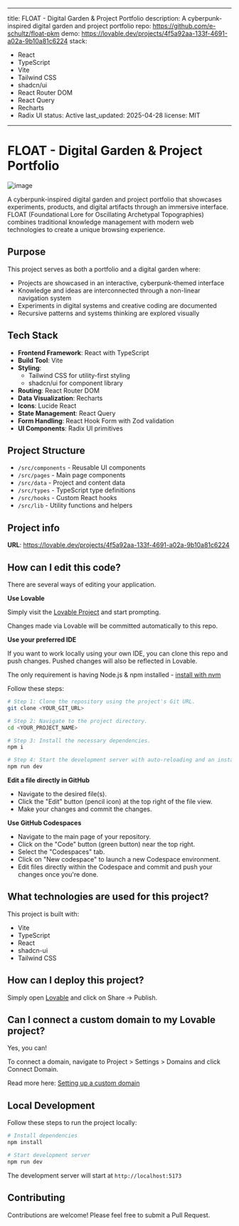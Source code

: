 
---
title: FLOAT - Digital Garden & Project Portfolio
description: A cyberpunk-inspired digital garden and project portfolio
repo: https://github.com/e-schultz/float-pkm
demo: https://lovable.dev/projects/4f5a92aa-133f-4691-a02a-9b10a81c6224
stack:
  - React
  - TypeScript
  - Vite
  - Tailwind CSS
  - shadcn/ui
  - React Router DOM
  - React Query
  - Recharts
  - Radix UI
status: Active
last_updated: 2025-04-28
license: MIT
---

# FLOAT - Digital Garden & Project Portfolio

![image](https://github.com/user-attachments/assets/35a4105a-bc0c-4abb-993b-8c5a2d4a481e)


A cyberpunk-inspired digital garden and project portfolio that showcases experiments, products, and digital artifacts through an immersive interface. FLOAT (Foundational Lore for Oscillating Archetypal Topographies) combines traditional knowledge management with modern web technologies to create a unique browsing experience.

## Purpose

This project serves as both a portfolio and a digital garden where:
- Projects are showcased in an interactive, cyberpunk-themed interface
- Knowledge and ideas are interconnected through a non-linear navigation system
- Experiments in digital systems and creative coding are documented
- Recursive patterns and systems thinking are explored visually

## Tech Stack

- **Frontend Framework**: React with TypeScript
- **Build Tool**: Vite
- **Styling**: 
  - Tailwind CSS for utility-first styling
  - shadcn/ui for component library
- **Routing**: React Router DOM
- **Data Visualization**: Recharts
- **Icons**: Lucide React
- **State Management**: React Query
- **Form Handling**: React Hook Form with Zod validation
- **UI Components**: Radix UI primitives

## Project Structure

- `/src/components` - Reusable UI components
- `/src/pages` - Main page components
- `/src/data` - Project and content data
- `/src/types` - TypeScript type definitions
- `/src/hooks` - Custom React hooks
- `/src/lib` - Utility functions and helpers

## Project info

**URL**: https://lovable.dev/projects/4f5a92aa-133f-4691-a02a-9b10a81c6224

## How can I edit this code?

There are several ways of editing your application.

**Use Lovable**

Simply visit the [Lovable Project](https://lovable.dev/projects/4f5a92aa-133f-4691-a02a-9b10a81c6224) and start prompting.

Changes made via Lovable will be committed automatically to this repo.

**Use your preferred IDE**

If you want to work locally using your own IDE, you can clone this repo and push changes. Pushed changes will also be reflected in Lovable.

The only requirement is having Node.js & npm installed - [install with nvm](https://github.com/nvm-sh/nvm#installing-and-updating)

Follow these steps:

```sh
# Step 1: Clone the repository using the project's Git URL.
git clone <YOUR_GIT_URL>

# Step 2: Navigate to the project directory.
cd <YOUR_PROJECT_NAME>

# Step 3: Install the necessary dependencies.
npm i

# Step 4: Start the development server with auto-reloading and an instant preview.
npm run dev
```

**Edit a file directly in GitHub**

- Navigate to the desired file(s).
- Click the "Edit" button (pencil icon) at the top right of the file view.
- Make your changes and commit the changes.

**Use GitHub Codespaces**

- Navigate to the main page of your repository.
- Click on the "Code" button (green button) near the top right.
- Select the "Codespaces" tab.
- Click on "New codespace" to launch a new Codespace environment.
- Edit files directly within the Codespace and commit and push your changes once you're done.

## What technologies are used for this project?

This project is built with:

- Vite
- TypeScript
- React
- shadcn-ui
- Tailwind CSS

## How can I deploy this project?

Simply open [Lovable](https://lovable.dev/projects/4f5a92aa-133f-4691-a02a-9b10a81c6224) and click on Share -> Publish.

## Can I connect a custom domain to my Lovable project?

Yes, you can!

To connect a domain, navigate to Project > Settings > Domains and click Connect Domain.

Read more here: [Setting up a custom domain](https://docs.lovable.dev/tips-tricks/custom-domain#step-by-step-guide)

## Local Development

Follow these steps to run the project locally:

```sh
# Install dependencies
npm install

# Start development server
npm run dev
```

The development server will start at `http://localhost:5173`

## Contributing

Contributions are welcome! Please feel free to submit a Pull Request.
